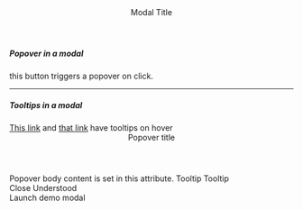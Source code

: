 ﻿<BSModal IsCentered="true" DataId="modal6">
    <Header>Modal Title</Header>
    <Content>
        <h5>Popover in a modal</h5>
        this <BSButton Color="BSColor.Secondary" DataId="popover1">button</BSButton> triggers a popover on click.
        <hr/>
        <h5>Tooltips in a modal</h5>
        <a href="javascript:void(0);" data-blazorstrap="tooltip1">This link</a> and <a href="javascript:void(0);" data-blazorstrap="tooltip2">that link</a> have tooltips on hover
        <BSPopover Placement="Placement.Top" Target="popover1">
            <Header>Popover title</Header>
            <Content>Popover body content is set in this attribute.</Content>
        </BSPopover>
        <BSTooltip Target="tooltip1">Tooltip</BSTooltip>
        <BSTooltip Target="tooltip2">Tooltip</BSTooltip>
    </Content>
    <Footer Context="modal">
        <BSButton MarginStart="Margins.Auto" Color="BSColor.Secondary" @onclick="modal.HideAsync" >Close</BSButton>
        <BSButton Color="BSColor.Primary">Understood</BSButton>
    </Footer>
</BSModal>
<BSButton Color="BSColor.Primary" Target="modal6">Launch demo modal</BSButton>